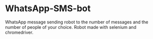 # WhatsApp-SMS-bot
WhatsApp message sending robot to the number of messages and the number of people of your choice. Robot made with selenium and chromedriver.
